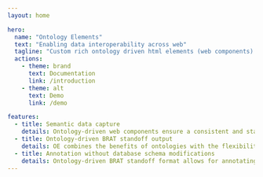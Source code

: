 ```yaml
---
layout: home

hero:
  name: "Ontology Elements"
  text: "Enabling data interoperability across web"
  tagline: "Custom rich ontology driven html elements (web components) that can be used with any web framework, or even without a framework."
  actions:
    - theme: brand
      text: Documentation
      link: /introduction
    - theme: alt
      text: Demo
      link: /demo

features:
  - title: Semantic data capture
    details: Ontology-driven web components ensure a consistent and standardized representation of data, facilitating seamless integration and interpretation of information within life sciences web applications
  - title: Ontology-driven BRAT standoff output
    details: OE combines the benefits of ontologies with the flexibility of the BRAT standoff format for annotating text.
  - title: Annotation without database schema modifications
    details: Ontology-driven BRAT standoff format allows for annotating text without requiring any changes to the underlying database schema
---
```


